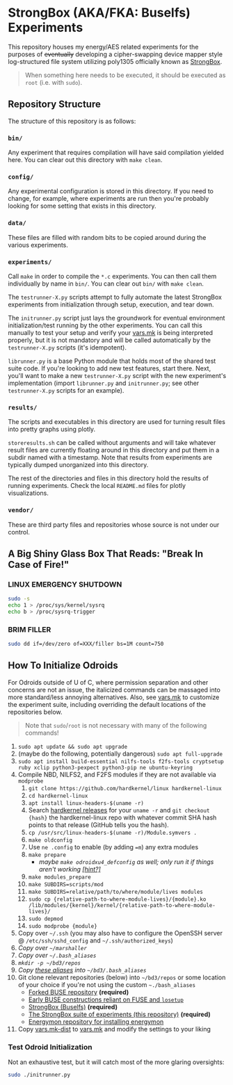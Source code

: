 # StrongBox (AKA/FKA: Buselfs) Experiments

This repository houses my energy/AES related experiments for the purposes of ~~eventually~~ developing a cipher-swapping device mapper style log-structured file system utilizing poly1305 officially known as [StrongBox](https://git.xunn.io/research/buselfs).

> When something here needs to be executed, it should be executed as `root` (i.e. with `sudo`).

## Repository Structure

The structure of this repository is as follows:

### `bin/`

Any experiment that requires compilation will have said compilation yielded here. You can clear out this directory with `make clean`.

### `config/`

Any experimental configuration is stored in this directory. If you need to change, for example, where experiments are run then you're probably looking for some setting that exists in this directory.

### `data/`

These files are filled with random bits to be copied around during the various experiments.

### `experiments/`

Call `make` in order to compile the `*.c` experiments. You can then call them individually by name in `bin/`. You can clear out `bin/` with `make clean`.

The `testrunner-X.py` scripts attempt to fully automate the latest StrongBox experiments from initialization through setup, execution, and tear down.

The `initrunner.py` script just lays the groundwork for eventual environment initialization/test running by the other experiments. You can call this manually to test your setup and verify your [vars.mk](config/vars.mk-dist) is being interpreted properly, but it is not mandatory and will be called automatically by the `testrunner-X.py` scripts (it's idempotent).

`librunner.py` is a base Python module that holds most of the shared test suite code. If you're looking to add new test features, start there. Next, you'll want to make a new `testrunner-X.py` script with the new experiment's implementation (import `librunner.py` and `initrunner.py`; see other `testrunner-X.py` scripts for an example).

### `results/`

The scripts and executables in this directory are used for turning result files into pretty graphs using plotly.

`storeresults.sh` can be called without arguments and will take whatever result files are currently floating around in this directory and put them in a subdir named with a timestamp. Note that results from experiments are typically dumped unorganized into this directory.

The rest of the directories and files in this directory hold the results of running experiments. Check the local `README.md` files for plotly visualizations.

### `vendor/`

These are third party files and repositories whose source is not under our control.

## A Big Shiny Glass Box That Reads: "Break In Case of Fire!"

### LINUX EMERGENCY SHUTDOWN

```bash
sudo -s
echo 1 > /proc/sys/kernel/sysrq
echo b > /proc/sysrq-trigger
```

### BRIM FILLER

```bash
sudo dd if=/dev/zero of=XXX/filler bs=1M count=750
```

## How To Initialize Odroids

For Odroids outside of U of C, where permission separation and other concerns are not an issue, the italicized commands can be massaged into more standard/less annoying alternatives. Also, see [vars.mk](config/vars.mk-dist) to customize the experiment suite, including overriding the default locations of the repositories below.

> Note that `sudo`/`root` is not necessary with many of the following commands!

1. `sudo apt update && sudo apt upgrade`
2. (maybe do the following, potentially dangerous) `sudo apt full-upgrade`
3. `sudo apt install build-essential nilfs-tools f2fs-tools cryptsetup ruby xclip python3-pexpect python3-pip ne ubuntu-keyring`
4. Compile NBD, NILFS2, and F2FS modules if they are not available via `modprobe`
    1. `git clone https://github.com/hardkernel/linux hardkernel-linux`
    2. `cd hardkernel-linux`
    3. `apt install linux-headers-$(uname -r)`
    4. Search [hardkernel releases](https://github.com/hardkernel/linux/releases) for your `uname -r` and `git checkout {hash}` the hardkernel-linux repo with whatever commit SHA hash points to that release (GitHub tells you the hash).
    5. `cp /usr/src/linux-headers-$(uname -r)/Module.symvers .`
    6. `make oldconfig`
    7. Use `ne .config` to enable (by adding `=m`) any extra modules
    8. `make prepare`
        * *maybe `make odroidxu4_defconfig` as well; only run it if things aren't working [[hint?]](https://wiki.odroid.com/odroid-xu4/software/building_kernel#y)*
    9. `make modules_prepare`
    10. `make SUBDIRS=scripts/mod`
    11. `make SUBDIRS=relative/path/to/where/module/lives modules`
    12. `sudo cp {relative-path-to-where-module-lives}/{module}.ko /lib/modules/{kernel}/kernel/{relative-path-to-where-module-lives}/`
    13. `sudo depmod`
    14. `sudo modprobe {module}`
5. Copy over `~/.ssh` (you may also have to configure the OpenSSH server @ `/etc/ssh/sshd_config` and `~/.ssh/authorized_keys`)
5. *Copy over `~/marshaller`*
6. *Copy over `~/.bash_aliases`*
7. *`mkdir -p ~/bd3/repos`*
8. *Copy [these aliases](https://git.xunn.io/snippets/4) into `~/bd3/.bash_aliases`*
9. Git clone relevant repositories (below) into `~/bd3/repos` or some location of your choice if you're not using the custom `~./bash_aliases`
    - [Forked BUSE repository](https://github.com/Xunnamius/BUSE) **(required)**
    - [Early BUSE constructions reliant on FUSE and `losetup`](https://git.xunn.io/research/buse-fuse-losetup)
    - [StrongBox (Buselfs)](https://git.xunn.io/research/buselfs) **(required)**
    - [The StrongBox suite of experiments (this repository)](https://git.xunn.io/research/buselfs-experiments) **(required)**
    - [Energymon repository for installing energymon](https://github.com/energymon/energymon)
10. Copy [vars.mk-dist](config/vars.mk-dist) to [vars.mk](config/vars.mk-dist) and modify the settings to your liking

### Test Odroid Initialization

Not an exhaustive test, but it will catch most of the more glaring oversights:

```bash
sudo ./initrunner.py
```
